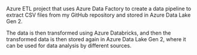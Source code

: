 Azure ETL project that uses Azure Data Factory to create a data pipeline to extract CSV files from my GitHub repository and stored in Azure Data Lake Gen 2.

The data is then transformed using Azure Databricks, and then the transformed data is then stored again in Azure Data Lake Gen 2, where it can be used for data analysis by different sources.
